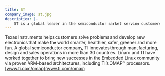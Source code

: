 ```yaml
---
title: ST
company_image: st.jpg
description: |-
    ST is a global leader in the semiconductor market serving customers across the spectrum of sense and power and automotive products and embedded processing solutions.
---
```

Texas Instruments helps customers solve problems and develop new electronics that make the world smarter, healthier, safer, greener and more fun. A global semiconductor company, TI innovates through manufacturing, design and sales operations in more than 30 countries. Linaro and TI have worked together to bring new successes in the Embedded Linux community via proven ARM-based architectures, including TI’s OMAP™ processors. [www.ti.com/omap](www.ti.com/omap)
